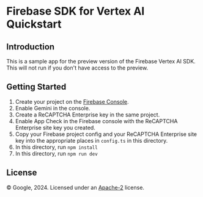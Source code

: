 Firebase SDK for Vertex AI Quickstart
=========================================

Introduction
------------

This is a sample app for the preview version of the Firebase Vertex AI SDK.
This will not run if you don't have access to the preview.

<!-- Introduction
------------

[Read more about Firebase SDK for Vertex AI ](https://firebase.google.com/docs/vertexai/) -->

Getting Started
---------------

 1. Create your project on the [Firebase Console](https://console.firebase.google.com).
 2. Enable Gemini in the console.
 3. Create a ReCAPTCHA Enterprise key in the same project.
 4. Enable App Check in the Firebase console with the ReCAPTCHA Enterprise site key you created.
 5. Copy your Firebase project config and your ReCAPTCHA Enterprise site key into the appropriate places in `config.ts` in this directory.
 6. In this directory, run `npm install`
 7. In this directory, run `npm run dev`

<!-- Support
-------

- [Firebase Support](https://firebase.google.com/support/) -->

License
-------

© Google, 2024. Licensed under an [Apache-2](../LICENSE) license.
